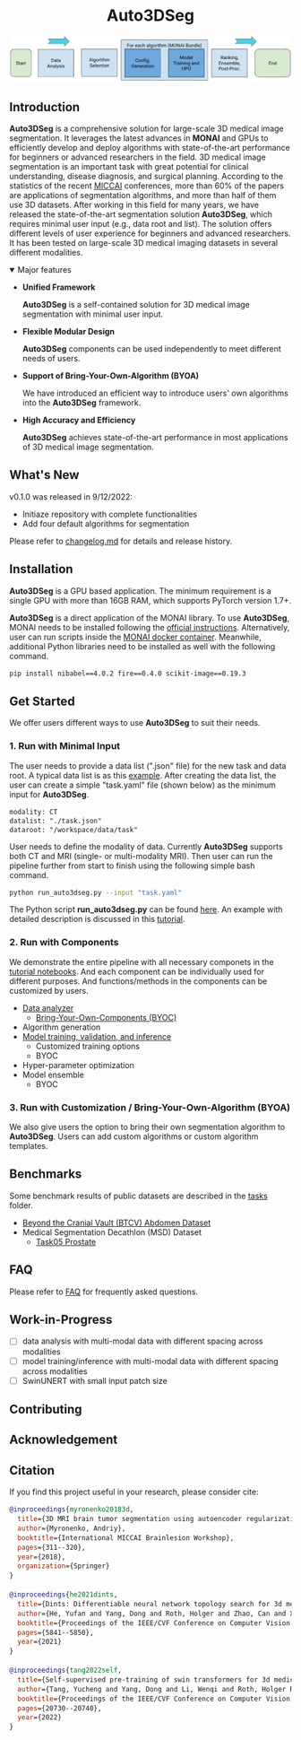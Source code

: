 <h1 align="center"> Auto3DSeg </h1>

<div align="center"> <img src="figures/workflow.png" width="800"/> </div>

## Introduction

**Auto3DSeg** is a comprehensive solution for large-scale 3D medical image segmentation. It leverages the latest advances in **MONAI** and GPUs to efficiently develop and deploy algorithms with state-of-the-art performance for beginners or advanced researchers in the field. 3D medical image segmentation is an important task with great potential for clinical understanding, disease diagnosis, and surgical planning. According to the statistics of the recent [MICCAI](http://www.miccai.org/) conferences, more than 60% of the papers are applications of segmentation algorithms, and more than half of them use 3D datasets. After working in this field for many years, we have released the state-of-the-art segmentation solution **Auto3DSeg**, which requires minimal user input (e.g., data root and list). The solution offers different levels of user experience for beginners and advanced researchers. It has been tested on large-scale 3D medical imaging datasets in several different modalities.

<details open>
<summary>Major features</summary>

- **Unified Framework**

  **Auto3DSeg** is a self-contained solution for 3D medical image segmentation with minimal user input.

- **Flexible Modular Design**

  **Auto3DSeg** components can be used independently to meet different needs of users.

- **Support of Bring-Your-Own-Algorithm (BYOA)**

  We have introduced an efficient way to introduce users' own algorithms into the **Auto3DSeg** framework.

- **High Accuracy and Efficiency**

  **Auto3DSeg** achieves state-of-the-art performance in most applications of 3D medical image segmentation.

</details>

## What's New

v0.1.0 was released in 9/12/2022:

- Initiaze repository with complete functionalities
- Add four default algorithms for segmentation

Please refer to [changelog.md](docs/changelog.md) for details and release history.

## Installation

**Auto3DSeg** is a GPU based application. The minimum requirement is a single GPU with more than 16GB RAM, which supports PyTorch version 1.7+.

**Auto3DSeg** is a direct application of the MONAI library. To use **Auto3DSeg**, MONAI needs to be installed following the [official instructions](https://docs.monai.io/en/stable/installation.html). Alternatively, user can run scripts inside the [MONAI docker container](https://hub.docker.com/r/projectmonai/monai). Meanwhile, additional Python libraries need to be installed as well with the following command.

```bash
pip install nibabel==4.0.2 fire==0.4.0 scikit-image==0.19.3
```

## Get Started

We offer users different ways to use **Auto3DSeg** to suit their needs.

### 1. Run with Minimal Input

The user needs to provide a data list (".json" file) for the new task and data root. A typical data list is as this [example](tasks/msd/Task05_Prostate/msd_task05_prostate_folds.json). After creating the data list, the user can create a simple "task.yaml" file (shown below) as the minimum input for **Auto3DSeg**.

```
modality: CT
datalist: "./task.json"
dataroot: "/workspace/data/task"
```

User needs to define the modality of data. Currently **Auto3DSeg** supports both CT and MRI (single- or multi-modality MRI). Then user can run the pipeline further from start to finish using the following simple bash command.

```bash
python run_auto3dseg.py --input "task.yaml"
```

The Python script **run_auto3dseg.py** can be found [here](scripts/run_auto3dseg.py). An example with detailed description is discussed in this [tutorial](docs/run_with_minimal_input.md).

### 2. Run with Components

We demonstrate the entire pipeline with all necessary componets in the [tutorial notebooks](notebooks/pipeline.ipynb). And each component can be individually used for different purposes. And functions/methods in the components can be customized by users.

- [Data analyzer](notebooks/data_analyzer.ipynb)
	- [Bring-Your-Own-Components (BYOC)](notebooks/data_analyzer_byoc.ipynb)
- Algorithm generation
- [Model training, validation, and inference](docs/bundle.md)
	- Customized training options
	- BYOC
- Hyper-parameter optimization
- Model ensemble
	- BYOC

### 3. Run with Customization / Bring-Your-Own-Algorithm (BYOA)

We also give users the option to bring their own segmentation algorithm to **Auto3DSeg**. Users can add custom algorithms or custom algorithm templates.

## Benchmarks

Some benchmark results of public datasets are described in the [tasks](tasks) folder.

- [Beyond the Cranial Vault (BTCV) Abdomen Dataset](tasks/btcv)
- Medical Segmentation Decathlon (MSD) Dataset
	- [Task05 Prostate](tasks/msd/Task05_Prostate)

## FAQ

Please refer to [FAQ](docs/faq.md) for frequently asked questions.

## Work-in-Progress

- [ ] data analysis with multi-modal data with different spacing across modalities
- [ ] model training/inference with multi-modal data with different spacing across modalities
- [ ] SwinUNERT with small input patch size

## Contributing

## Acknowledgement

## Citation

If you find this project useful in your research, please consider cite:

```bibtex
@inproceedings{myronenko20183d,
  title={3D MRI brain tumor segmentation using autoencoder regularization},
  author={Myronenko, Andriy},
  booktitle={International MICCAI Brainlesion Workshop},
  pages={311--320},
  year={2018},
  organization={Springer}
}

@inproceedings{he2021dints,
  title={Dints: Differentiable neural network topology search for 3d medical image segmentation},
  author={He, Yufan and Yang, Dong and Roth, Holger and Zhao, Can and Xu, Daguang},
  booktitle={Proceedings of the IEEE/CVF Conference on Computer Vision and Pattern Recognition},
  pages={5841--5850},
  year={2021}
}

@inproceedings{tang2022self,
  title={Self-supervised pre-training of swin transformers for 3d medical image analysis},
  author={Tang, Yucheng and Yang, Dong and Li, Wenqi and Roth, Holger R and Landman, Bennett and Xu, Daguang and Nath, Vishwesh and Hatamizadeh, Ali},
  booktitle={Proceedings of the IEEE/CVF Conference on Computer Vision and Pattern Recognition},
  pages={20730--20740},
  year={2022}
}
```
